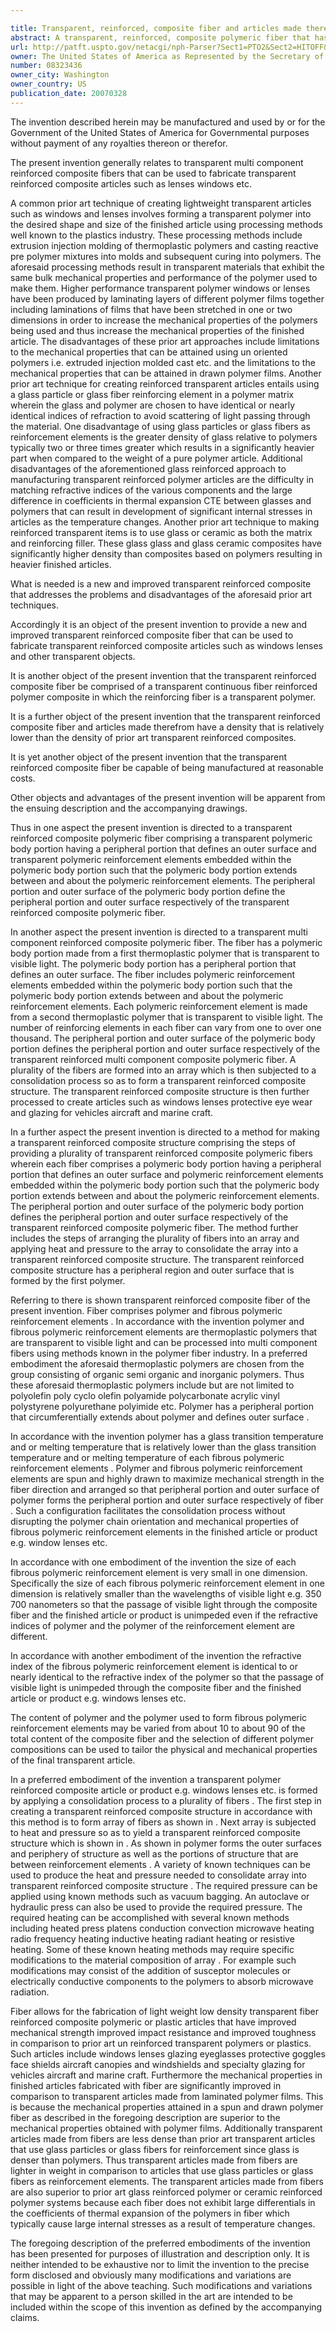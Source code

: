 ```yaml
---

title: Transparent, reinforced, composite fiber and articles made therefrom
abstract: A transparent, reinforced, composite polymeric fiber that has a polymeric body portion made from a first thermoplastic polymer that is transparent to visible light. The fiber includes polymeric reinforcement elements embedded within the polymeric body portion. The polymeric body portion extends between and about the polymeric reinforcement elements. Each polymeric reinforcement element is formed from a second thermoplastic polymer that is transparent to visible light. The peripheral portion and outer surface of the polymeric body portion defines a peripheral portion and outer surface, respectively, of the transparent, reinforced, composite polymeric fiber. A plurality of the fibers are formed into an array that is processed with a consolidation process to form a transparent, reinforced, composite structure.
url: http://patft.uspto.gov/netacgi/nph-Parser?Sect1=PTO2&Sect2=HITOFF&p=1&u=%2Fnetahtml%2FPTO%2Fsearch-adv.htm&r=1&f=G&l=50&d=PALL&S1=08323436&OS=08323436&RS=08323436
owner: The United States of America as Represented by the Secretary of the Army
number: 08323436
owner_city: Washington
owner_country: US
publication_date: 20070328
---
```

The invention described herein may be manufactured and used by or for the Government of the United States of America for Governmental purposes without payment of any royalties thereon or therefor.

The present invention generally relates to transparent multi component reinforced composite fibers that can be used to fabricate transparent reinforced composite articles such as lenses windows etc.

A common prior art technique of creating lightweight transparent articles such as windows and lenses involves forming a transparent polymer into the desired shape and size of the finished article using processing methods well known to the plastics industry. These processing methods include extrusion injection molding of thermoplastic polymers and casting reactive pre polymer mixtures into molds and subsequent curing into polymers. The aforesaid processing methods result in transparent materials that exhibit the same bulk mechanical properties and performance of the polymer used to make them. Higher performance transparent polymer windows or lenses have been produced by laminating layers of different polymer films together including laminations of films that have been stretched in one or two dimensions in order to increase the mechanical properties of the polymers being used and thus increase the mechanical properties of the finished article. The disadvantages of these prior art approaches include limitations to the mechanical properties that can be attained using un oriented polymers i.e. extruded injection molded cast etc. and the limitations to the mechanical properties that can be attained in drawn polymer films. Another prior art technique for creating reinforced transparent articles entails using a glass particle or glass fiber reinforcing element in a polymer matrix wherein the glass and polymer are chosen to have identical or nearly identical indices of refraction to avoid scattering of light passing through the material. One disadvantage of using glass particles or glass fibers as reinforcement elements is the greater density of glass relative to polymers typically two or three times greater which results in a significantly heavier part when compared to the weight of a pure polymer article. Additional disadvantages of the aforementioned glass reinforced approach to manufacturing transparent reinforced polymer articles are the difficulty in matching refractive indices of the various components and the large difference in coefficients in thermal expansion CTE between glasses and polymers that can result in development of significant internal stresses in articles as the temperature changes. Another prior art technique to making reinforced transparent items is to use glass or ceramic as both the matrix and reinforcing filler. These glass glass and glass ceramic composites have significantly higher density than composites based on polymers resulting in heavier finished articles.

What is needed is a new and improved transparent reinforced composite that addresses the problems and disadvantages of the aforesaid prior art techniques.

Accordingly it is an object of the present invention to provide a new and improved transparent reinforced composite fiber that can be used to fabricate transparent reinforced composite articles such as windows lenses and other transparent objects.

It is another object of the present invention that the transparent reinforced composite fiber be comprised of a transparent continuous fiber reinforced polymer composite in which the reinforcing fiber is a transparent polymer.

It is a further object of the present invention that the transparent reinforced composite fiber and articles made therefrom have a density that is relatively lower than the density of prior art transparent reinforced composites.

It is yet another object of the present invention that the transparent reinforced composite fiber be capable of being manufactured at reasonable costs.

Other objects and advantages of the present invention will be apparent from the ensuing description and the accompanying drawings.

Thus in one aspect the present invention is directed to a transparent reinforced composite polymeric fiber comprising a transparent polymeric body portion having a peripheral portion that defines an outer surface and transparent polymeric reinforcement elements embedded within the polymeric body portion such that the polymeric body portion extends between and about the polymeric reinforcement elements. The peripheral portion and outer surface of the polymeric body portion define the peripheral portion and outer surface respectively of the transparent reinforced composite polymeric fiber.

In another aspect the present invention is directed to a transparent multi component reinforced composite polymeric fiber. The fiber has a polymeric body portion made from a first thermoplastic polymer that is transparent to visible light. The polymeric body portion has a peripheral portion that defines an outer surface. The fiber includes polymeric reinforcement elements embedded within the polymeric body portion such that the polymeric body portion extends between and about the polymeric reinforcement elements. Each polymeric reinforcement element is made from a second thermoplastic polymer that is transparent to visible light. The number of reinforcing elements in each fiber can vary from one to over one thousand. The peripheral portion and outer surface of the polymeric body portion defines the peripheral portion and outer surface respectively of the transparent reinforced multi component composite polymeric fiber. A plurality of the fibers are formed into an array which is then subjected to a consolidation process so as to form a transparent reinforced composite structure. The transparent reinforced composite structure is then further processed to create articles such as windows lenses protective eye wear and glazing for vehicles aircraft and marine craft.

In a further aspect the present invention is directed to a method for making a transparent reinforced composite structure comprising the steps of providing a plurality of transparent reinforced composite polymeric fibers wherein each fiber comprises a polymeric body portion having a peripheral portion that defines an outer surface and polymeric reinforcement elements embedded within the polymeric body portion such that the polymeric body portion extends between and about the polymeric reinforcement elements. The peripheral portion and outer surface of the polymeric body portion defines the peripheral portion and outer surface respectively of the transparent reinforced composite polymeric fiber. The method further includes the steps of arranging the plurality of fibers into an array and applying heat and pressure to the array to consolidate the array into a transparent reinforced composite structure. The transparent reinforced composite structure has a peripheral region and outer surface that is formed by the first polymer.

Referring to there is shown transparent reinforced composite fiber of the present invention. Fiber comprises polymer and fibrous polymeric reinforcement elements . In accordance with the invention polymer and fibrous polymeric reinforcement elements are thermoplastic polymers that are transparent to visible light and can be processed into multi component fibers using methods known in the polymer fiber industry. In a preferred embodiment the aforesaid thermoplastic polymers are chosen from the group consisting of organic semi organic and inorganic polymers. Thus these aforesaid thermoplastic polymers include but are not limited to polyolefin poly cyclo olefin polyamide polycarbonate acrylic vinyl polystyrene polyurethane polyimide etc. Polymer has a peripheral portion that circumferentially extends about polymer and defines outer surface .

In accordance with the invention polymer has a glass transition temperature and or melting temperature that is relatively lower than the glass transition temperature and or melting temperature of each fibrous polymeric reinforcement elements . Polymer and fibrous polymeric reinforcement elements are spun and highly drawn to maximize mechanical strength in the fiber direction and arranged so that peripheral portion and outer surface of polymer forms the peripheral portion and outer surface respectively of fiber . Such a configuration facilitates the consolidation process without disrupting the polymer chain orientation and mechanical properties of fibrous polymeric reinforcement elements in the finished article or product e.g. window lenses etc.

In accordance with one embodiment of the invention the size of each fibrous polymeric reinforcement element is very small in one dimension. Specifically the size of each fibrous polymeric reinforcement element in one dimension is relatively smaller than the wavelengths of visible light e.g. 350 700 nanometers so that the passage of visible light through the composite fiber and the finished article or product is unimpeded even if the refractive indices of polymer and the polymer of the reinforcement element are different.

In accordance with another embodiment of the invention the refractive index of the fibrous polymeric reinforcement element is identical to or nearly identical to the refractive index of the polymer so that the passage of visible light is unimpeded through the composite fiber and the finished article or product e.g. windows lenses etc.

The content of polymer and the polymer used to form fibrous polymeric reinforcement elements may be varied from about 10 to about 90 of the total content of the composite fiber and the selection of different polymer compositions can be used to tailor the physical and mechanical properties of the final transparent article.

In a preferred embodiment of the invention a transparent polymer reinforced composite article or product e.g. windows lenses etc. is formed by applying a consolidation process to a plurality of fibers . The first step in creating a transparent reinforced composite structure in accordance with this method is to form array of fibers as shown in . Next array is subjected to heat and pressure so as to yield a transparent reinforced composite structure which is shown in . As shown in polymer forms the outer surfaces and periphery of structure as well as the portions of structure that are between reinforcement elements . A variety of known techniques can be used to produce the heat and pressure needed to consolidate array into transparent reinforced composite structure . The required pressure can be applied using known methods such as vacuum bagging. An autoclave or hydraulic press can also be used to provide the required pressure. The required heating can be accomplished with several known methods including heated press platens conduction convection microwave heating radio frequency heating inductive heating radiant heating or resistive heating. Some of these known heating methods may require specific modifications to the material composition of array . For example such modifications may consist of the addition of susceptor molecules or electrically conductive components to the polymers to absorb microwave radiation.

Fiber allows for the fabrication of light weight low density transparent fiber reinforced composite polymeric or plastic articles that have improved mechanical strength improved impact resistance and improved toughness in comparison to prior art un reinforced transparent polymers or plastics. Such articles include windows lenses glazing eyeglasses protective goggles face shields aircraft canopies and windshields and specialty glazing for vehicles aircraft and marine craft. Furthermore the mechanical properties in finished articles fabricated with fiber are significantly improved in comparison to transparent articles made from laminated polymer films. This is because the mechanical properties attained in a spun and drawn polymer fiber as described in the foregoing description are superior to the mechanical properties obtained with polymer films. Additionally transparent articles made from fibers are less dense than prior art transparent articles that use glass particles or glass fibers for reinforcement since glass is denser than polymers. Thus transparent articles made from fibers are lighter in weight in comparison to articles that use glass particles or glass fibers as reinforcement elements. The transparent articles made from fibers are also superior to prior art glass reinforced polymer or ceramic reinforced polymer systems because each fiber does not exhibit large differentials in the coefficients of thermal expansion of the polymers in fiber which typically cause large internal stresses as a result of temperature changes.

The foregoing description of the preferred embodiments of the invention has been presented for purposes of illustration and description only. It is neither intended to be exhaustive nor to limit the invention to the precise form disclosed and obviously many modifications and variations are possible in light of the above teaching. Such modifications and variations that may be apparent to a person skilled in the art are intended to be included within the scope of this invention as defined by the accompanying claims.

